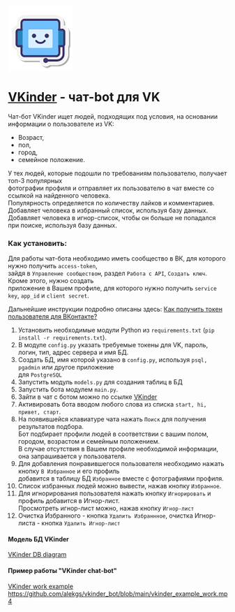 <img  src="vkinder_bot_logo.png"  alt="logo">

# [VKinder](https://vk.com/club219923021 "VKinder - сервис знакомств") - чат-bot для VK

Чат-бот VKinder ищет людей, подходящих под условия, на основании информации о пользователе из VK:

* Возраст,
* пол,
* город,
* семейное положение.

У тех людей, которые подошли по требованиям пользователю, получает топ-3 популярных <br>
фотографии профиля и отправляет их пользователю в чат вместе со ссылкой на найденного человека.<br>
Популярность определяется по количеству лайков и комментариев.<br>
Добавляет человека в избранный список, используя базу данных.<br>
Добавляет человека в игнор-список, чтобы он больше не попадался при поиске, используя базу данных.<br>


### Как установить:
Для работы чат-бота необходимо иметь сообщество в ВК, для которого нужно получить `access-token`,<br>
зайдя в `Управление сообществом`, раздел `Работа с API`, `Создать ключ`. Кроме этого, нужно создать<br> 
приложение в Вашем профиле, для которого нужно получить `service key`, `app_id` и `client secret`.<br>

Дальнейшие инструкции подробно описаны здесь: [Как получить токен пользователя для ВКонтакте?](https://dvmn.org/encyclopedia/qna/63/kak-poluchit-token-polzovatelja-dlja-vkontakte/) 

1. Установить необходимые модули Python из `requirements.txt` (`pip install -r requirements.txt`).
2. В модуле `config.py` указать требуемые токены для VK, пароль, логин, тип, адрес сервера и имя БД. 
3. Создать БД, имя которой указано в `config.py`, используя `psql, pgadmin` или другое приложение<br> 
   для `PostgreSQL`
4. Запустить модуль `models.py` для создания таблиц в БД 
5. Запустить бота модулем `main.py`.
6. Зайти в чат с ботом можно по ссылке [VKinder](https://vk.com/im?sel=c4)
7. Активировать бота вводом любого слова из списка `start, hi, привет, старт`.
8. На появившейся клавиатуре чата нажать `Поиск` для получения результатов подбора.<br> 
   Бот подбирает профили людей в соответствии с вашим полом, городом, возрастом и семейным положением.<br>
   В случае отсутствия в Вашем профиле необходимой информации, она запрашивается у пользователя.<br>
9. Для добавления понравившегося пользователя необходимо нажать кнопку `В Избранное` и его профиль<br> 
   добавится в таблицу БД `Избранное` вместе с фотографиями профиля. 
10. Список избранных людей можно вывести, нажав кнопку `Избранное`.
11. Для игнорирования пользователя нажать кнопку `Игнорировать` и профиль добавится в Игнор-лист.<br> 
    Просмотреть игнор-лист можно, нажав кнопку `Игнор-лист`
12. Очистка Избранного - кнопка `Удалить Избраннное`, очистка Игнор-листа - кнопка `Удалить Игнор-лист`



#### Модель БД VKinder
[VKinder DB diagram](vkinder_database_diagram.png)

#### Пример работы "VKinder chat-bot"  
[VKinder work example](vkinder_work_example.mp4)
https://github.com/alekgs/vkinder_bot/blob/main/vkinder_example_work.mp4
